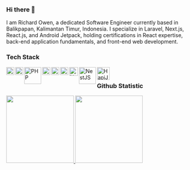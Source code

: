 ﻿### Hi there 👋

I am Richard Owen, a dedicated Software Engineer currently based in Balikpapan, Kalimantan Timur, Indonesia. I specialize in Laravel, Next.js, React.js, and Android Jetpack, holding certifications in React expertise, back-end application fundamentals, and front-end web development.

### Tech Stack
  <a href="#"><img align="left" alt="JavaScript" title="JavaScript" width="21px" src="https://upload.wikimedia.org/wikipedia/commons/9/99/Unofficial_JavaScript_logo_2.svg" /></a>
  <a href="#"><img align="left" alt="TypeScript" title="TypeScript" width="21px" src="https://upload.wikimedia.org/wikipedia/commons/thumb/4/4c/Typescript_logo_2020.svg/512px-Typescript_logo_2020.svg.png?20221110153201" /></a>
  <a href="#"><img align="left" alt="PHP" title="PHP" width="45px" src="https://upload.wikimedia.org/wikipedia/commons/2/27/PHP-logo.svg" /></a>
  <a href="https://nodejs.org/"><img align="left" alt="NodeJS" title="NodeJS" width="21px" src="https://w7.pngwing.com/pngs/452/24/png-transparent-js-logo-node-logos-and-brands-icon.png" /></a>
  <a href="https://reactjs.org/"><img align="left" alt="React" title="React" width="21px" src="https://cdn.worldvectorlogo.com/logos/react-2.svg" /></a>
  <a href="https://laravel.com"><img align="left" alt="Laravel" title="Laravel" width="21px" src="https://cdn.worldvectorlogo.com/logos/laravel-2.svg" /></a>
  <a href="https://nextjs.org/"><img align="left" alt="NextJS" title="NextJS" width="23px" src="https://cdn.worldvectorlogo.com/logos/next-js.svg" /></a>
  <a href="https://nestjs.com/"><img align="left" alt="NestJS" title="NestJS" width="45px" src="https://nestjs.com/img/logo.svg" /></a>
  <a href="https://hapi.dev/"><img align="left" alt="HapiJs" title="HapiJs" width="34px" src="https://raw.githubusercontent.com/hapijs/assets/master/images/hapi.png" /></a>
  <br>
  
### Github Statistic
<p align="left">
<a href="https://github.com/richardowen2">
  <img height="180em" src="https://github-readme-stats-eight-theta.vercel.app/api?username=richardowen2&show_icons=true&theme=algolia&include_all_commits=true&count_private=true"/>
  <img height="180em" src="https://github-readme-stats-eight-theta.vercel.app/api/top-langs/?username=richardowen2&layout=compact&langs_count=8&theme=algolia"/>
</a>
</p>
